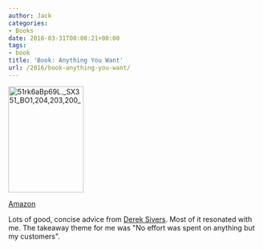 ```yaml
---
author: Jack
categories:
- Books
date: 2016-03-31T00:08:21+00:00
tags:
- book
title: 'Book: Anything You Want'
url: /2016/book-anything-you-want/
---
```


<img class="alignnone wp-image-5036" src="/wp-content/uploads/2016/03/51rk6aBp69L._SX351_BO1204203200_.jpg" alt="51rk6aBp69L._SX351_BO1,204,203,200_" width="150" height="212" />

[Amazon][1]

Lots of good, concise advice from [Derek Sivers][2]. Most of it resonated with me. The takeaway theme for me was "No effort was spent on anything but my customers".

&nbsp;

 [1]: http://www.amazon.com/Anything-You-Want-Lessons-Entrepreneur/dp/1591848261/ref=sr_1_1?ie=UTF8&qid=1459382749&sr=8-1&keywords=anything+you+want
 [2]: https://sivers.org